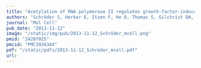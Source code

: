 ```yaml
---
title: "Acetylation of RNA polymerase II regulates growth-factor-induced gene transcription in mammalian cells"
authors: "Schröder S, Herker E, Itzen F, He D, Thomas S, Gilchrist DA, Kaehlcke K, Cho S, Pollard KS, **Capra JA**, Schnölzer M, Cole PA, Geyer M, Bruneau BG, Adelman K, Ott M."
journal: "Mol Cell"
pub_date: "2013-11-12"
image: "/static/img/pub/2013-11-12_Schröder_mcell.png"
pmid: "24207025"
pmcid: "PMC3936344"
pdf: "/static/pdfs/2013-11-12_Schröder_mcell.pdf"
url: 
---
```

